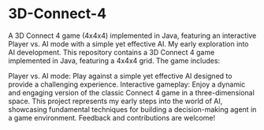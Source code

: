 # 3D-Connect-4
A 3D Connect 4 game (4x4x4) implemented in Java, featuring an interactive Player vs. AI mode with a simple yet effective AI. My early exploration into AI development.
This repository contains a 3D Connect 4 game implemented in Java, featuring a 4x4x4 grid. The game includes:

Player vs. AI mode: Play against a simple yet effective AI designed to provide a challenging experience.
Interactive gameplay: Enjoy a dynamic and engaging version of the classic Connect 4 game in a three-dimensional space.
This project represents my early steps into the world of AI, showcasing fundamental techniques for building a decision-making agent in a game environment. Feedback and contributions are welcome!
